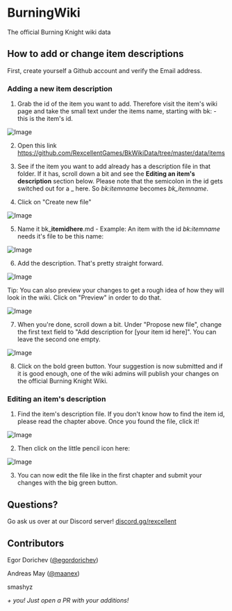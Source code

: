# BurningWiki

The official Burning Knight wiki data


## How to add or change item descriptions

First, create yourself a Github account and verify the Email address.


### Adding a new item description

1. Grab the id of the item you want to add. Therefore visit the item's wiki page and take the small text under the items name, starting with bk: - this is the item's id.

![Image](https://media.discordapp.net/attachments/543150321686413313/720419450700169236/unknown.png)

2. Open this link https://github.com/RexcellentGames/BkWikiData/tree/master/data/items

3. See if the item you want to add already has a description file in that folder. If it has, scroll down a bit and see the **Editing an item's description** section below. Please note that the semicolon in the id gets switched out for a _ here. So *bk:itemname* becomes *bk_itemname*.

4. Click on "Create new file"

![Image](https://media.discordapp.net/attachments/543150321686413313/720417586646351971/unknown.png)

5. Name it bk_**itemidhere**.md - Example: An item with the id *bk:itemname* needs it's file to be this name:

![Image](https://media.discordapp.net/attachments/543150321686413313/720417716393082941/unknown.png)

6. Add the description. That's pretty straight forward.

![Image](https://media.discordapp.net/attachments/543150321686413313/720417862472302732/unknown.png)

Tip: You can also preview your changes to get a rough idea of how they will look in the wiki. Click on "Preview" in order to do that.

![Image](https://media.discordapp.net/attachments/543150321686413313/720417897024847962/unknown.png)

7. When you're done, scroll down a bit. Under "Propose new file", change the first text field to "Add description for [your item id here]". You can leave the second one empty.

![Image](https://media.discordapp.net/attachments/543150321686413313/720418476530991195/unknown.png)

8. Click on the bold green button. Your suggestion is now submitted and if it is good enough, one of the wiki admins will publish your changes on the official Burning Knight Wiki.


### Editing an item's description

1. Find the item's description file. If you don't know how to find the item id, please read the chapter above. Once you found the file, click it!

![Image](https://media.discordapp.net/attachments/543150321686413313/720418562061369495/unknown.png)

2. Then click on the little pencil icon here:

![Image](https://media.discordapp.net/attachments/543150321686413313/720418608823402547/unknown.png)

3. You can now edit the file like in the first chapter and submit your changes with the big green button.


## Questions?

Go ask us over at our Discord server! [discord.gg/rexcellent](https://discord.gg/rexcellent)


## Contributors

Egor Dorichev ([@egordorichev](https://github.com/egordorichev/))

Andreas May ([@maanex](https://github.com/egordorichev/))

smashyz

*+ you! Just open a PR with your additions!*
